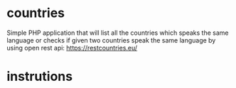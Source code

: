 # countries
Simple PHP application that will list all the countries which speaks the same language or checks if given two countries speak the same language by using open rest api: https://restcountries.eu/

# instrutions
